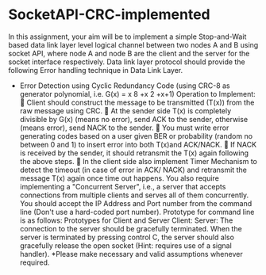 # SocketAPI-CRC-implemented
In this assignment, your aim will be to implement a simple Stop-and-Wait based data link layer level
logical channel between two nodes A and B using socket API, where node A and node B are the client
and the server for the socket interface respectively. Data link layer protocol should provide the following
Error handling technique in Data Link Layer.
- Error Detection using Cyclic Redundancy Code (using CRC-8 as generator polynomial,
i.e. G(x) = x 8 +x 2 +x+1)
Operation to Implement:
 Client should construct the message to be transmitted (T(x)) from the raw message using CRC.
 At the sender side T(x) is completely divisible by G(x) (means no error), send ACK to the sender,
otherwise (means error), send NACK to the sender.
 You must write error generating codes based on a user given BER or probability (random no
between 0 and 1) to insert error into both T(x)and ACK/NACK.
 If NACK is received by the sender, it should retransmit the T(x) again following the above steps.
 In the client side also implement Timer Mechanism to detect the timeout (in case of error in
ACK/ NACK) and retransmit the message T(x) again once time out happens.
You also require implementing a "Concurrent Server", i.e., a server that accepts connections from
multiple clients and serves all of them concurrently.
You should accept the IP Address and Port number from the command line (Don't use a hard-coded port
number). Prototype for command line is as follows:
Prototypes for Client and Server
Client: <executable code><Server IP Address><Server Port number>
Server: <executable code><Server Port number>
The connection to the server should be gracefully terminated. When the server is terminated by pressing
control C, the server should also gracefully release the open socket (Hint: requires use of a signal
handler). *Please make necessary and valid assumptions whenever required.
